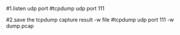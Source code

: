 #1.listen udp port
#tcpdump udp port 111

#2.save the tcpdump capture result -w file
#tcpdump udp port 111 -w dump.pcap
